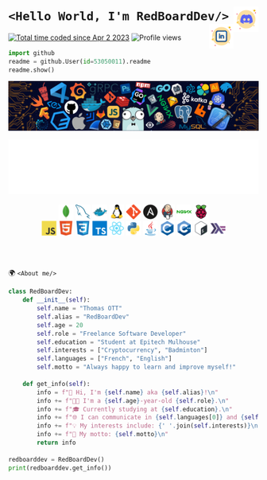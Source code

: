 # `<Hello World, I'm RedBoardDev/>` <a href="https://discord.com/users/419926802366988292" target="_blank"><img align="right" alt="Thomas OTT Discord" width="50px" src="./img/discord.png" /></a> <a href="https://www.linkedin.com/in/thomas--ott/" target="_blank"><img align="right" alt="Thomas OTT LinkedIn" width="50px" src="./img/linkedin.png" /></a>


<a href="https://wakatime.com/@86f1e87d-133e-42e9-902b-52ee8778b853"><img src="https://wakatime.com/badge/user/86f1e87d-133e-42e9-902b-52ee8778b853.svg" alt="Total time coded since Apr 2 2023" /></a>
<img src="https://komarev.com/ghpvc/?username=RedBoardDev&color=2347cc&style=flat-square&label=Profile views" alt="Profile views">
```python
import github
readme = github.User(id=53050011).readme
readme.show()
```

<img src="./img/header.png">

<p align="center">
  <img src="https://raw.githubusercontent.com/RedBoardDev/RedBoardDev/d11da97da94e4972321232e9df04cbd47e208c7e/github-metrics.svg">
  <br/>
  <br/>
  <img height="30" src="https://raw.githubusercontent.com/devicons/devicon/master/icons/mongodb/mongodb-original.svg">
  <img height="30" src="https://raw.githubusercontent.com/devicons/devicon/master/icons/mysql/mysql-original.svg">
  <img height="30" src="https://raw.githubusercontent.com/devicons/devicon/master/icons/docker/docker-original.svg">
  <img height="30" src="https://raw.githubusercontent.com/devicons/devicon/master/icons/linux/linux-original.svg">
  <img height="30" src="https://raw.githubusercontent.com/devicons/devicon/master/icons/git/git-original.svg">
  <img height="30" src="https://raw.githubusercontent.com/devicons/devicon/master/icons/ansible/ansible-original.svg">
  <img height="30" src="https://raw.githubusercontent.com/devicons/devicon/master/icons/jenkins/jenkins-original.svg">
  <img height="30" src="https://raw.githubusercontent.com/devicons/devicon/master/icons/nginx/nginx-original.svg">
  <img height="30" src="https://raw.githubusercontent.com/devicons/devicon/master/icons/raspberrypi/raspberrypi-original.svg">
  <br/>
  <img height="30" src="https://raw.githubusercontent.com/devicons/devicon/master/icons/javascript/javascript-original.svg">
  <img height="30" src="https://raw.githubusercontent.com/devicons/devicon/master/icons/html5/html5-original.svg">
  <img height="30" src="https://raw.githubusercontent.com/devicons/devicon/master/icons/css3/css3-original.svg">
  <img height="30" src="https://raw.githubusercontent.com/devicons/devicon/master/icons/typescript/typescript-original.svg">
  <img height="30" src="https://raw.githubusercontent.com/devicons/devicon/master/icons/react/react-original.svg">
  <img height="30" src="https://raw.githubusercontent.com/devicons/devicon/master/icons/python/python-original.svg">
  <img height="30" src="https://raw.githubusercontent.com/devicons/devicon/master/icons/java/java-original.svg">
  <img height="30" src="https://raw.githubusercontent.com/devicons/devicon/master/icons/c/c-original.svg">
  <img height="30" src="https://raw.githubusercontent.com/devicons/devicon/master/icons/cplusplus/cplusplus-original.svg">
  <img height="30" src="https://raw.githubusercontent.com/devicons/devicon/master/icons/bash/bash-original.svg">
  <img height="30" src="https://raw.githubusercontent.com/devicons/devicon/master/icons/haskell/haskell-original.svg">
</p>
<br/>
<br/>

🌍 `<About me/>`
```python
class RedBoardDev:
    def __init__(self):
        self.name = "Thomas OTT"
        self.alias = "RedBoardDev"
        self.age = 20
        self.role = "Freelance Software Developer"
        self.education = "Student at Epitech Mulhouse"
        self.interests = ["Cryptocurrency", "Badminton"]
        self.languages = ["French", "English"]
        self.motto = "Always happy to learn and improve myself!"

    def get_info(self):
        info = f"👋 Hi, I'm {self.name} aka {self.alias}!\n"
        info += f"👨‍💻 I'm a {self.age}-year-old {self.role}.\n"
        info += f"🎓 Currently studying at {self.education}.\n"
        info += f"🌐 I can communicate in {self.languages[0]} and {self.languages[1]}.\n"
        info += f"💡 My interests include: {' '.join(self.interests)}\n"
        info += f"🏹 My motto: {self.motto}\n"
        return info

redboarddev = RedBoardDev()
print(redboarddev.get_info())
```
